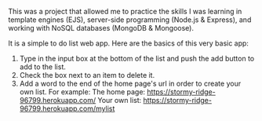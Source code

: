 This was a project that allowed me to practice the skills I was learning in template engines (EJS), server-side programming (Node.js & Express), and working with NoSQL databases (MongoDB & Mongoose).

It is a simple to do list web app. Here are the basics of this very basic app:
1. Type in the input box at the bottom of the list and push the add button to add to the list.
2. Check the box next to an item to delete it.
3. Add a word to the end of the home page's url in order to create your own list. 
  For example: 
  The home page: https://stormy-ridge-96799.herokuapp.com/
  Your own list: https://stormy-ridge-96799.herokuapp.com/mylist
